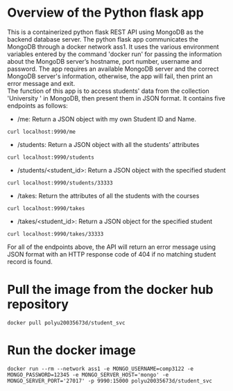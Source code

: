 # Overview of the Python flask app
This is a containerized python flask REST API using MongoDB as the backend database server. The python flask app communicates the MongoDB through a docker network ass1. It uses the various environment variables entered by the command 'docker run'  for passing the information about the MongoDB server’s hostname, port number, username and password. The app requires an available MongoDB server and the correct MongoDB server's information, otherwise, the app will fail, then print an error message and exit.  
The function of this app is to access students' data from the collection 'University ' in MongoDB, then present them in JSON format. It contains five endpoints as follows:

* /me: Return a JSON object with my own Student ID and Name.
```
curl localhost:9990/me
```

* /students: Return a JSON object with all the students’ attributes
```
curl localhost:9990/students
```

* /students/<student_id>: Return a JSON object with the specified student 
```
curl localhost:9990/students/33333
```

* /takes: Return the attributes of all the students with the courses 
```
curl localhost:9990/takes
```

* /takes/<student_id>: Return a JSON object for the specified student
```
curl localhost:9990/takes/33333
```

For all of the endpoints above, the API will return an error message using JSON format with an HTTP response code of 404 if no matching student record is found.

# Pull the image from the docker hub repository
```
docker pull polyu20035673d/student_svc
```

# Run the docker image
```
docker run --rm --network ass1 -e MONGO_USERNAME=comp3122 -e MONGO_PASSWORD=12345 -e MONGO_SERVER_HOST='mongo' -e MONGO_SERVER_PORT='27017' -p 9990:15000 polyu20035673d/student_svc
```